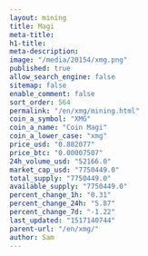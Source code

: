 ```yaml
---
layout: mining
title: Magi
meta-title: 
h1-title: 
meta-description: 
image: "/media/20154/xmg.png"
published: true
allow_search_engine: false
sitemap: false
enable_comment: false
sort_order: 564
permalink: "/en/xmg/mining.html"
coin_a_symbol: "XMG"
coin_a_name: "Coin Magi"
coin_a_lower_case: "xmg"
price_usd: "0.882077"
price_btc: "0.00007507"
24h_volume_usd: "52166.0"
market_cap_usd: "7750449.0"
total_supply: "7750449.0"
available_supply: "7750449.0"
percent_change_1h: "0.31"
percent_change_24h: "5.87"
percent_change_7d: "-1.22"
last_updated: "1517140744"
parent-url: "/en/xmg/"
author: Sam
---
```


